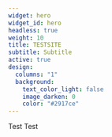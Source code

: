 ```yaml
---
widget: hero
widget_id: hero
headless: true
weight: 10
title: TESTSITE
subtitle: Subtitle
active: true
design:
  columns: "1"
  background:
    text_color_light: false
    image_darken: 0
    color: "#2917ce"
---
```

Test Test